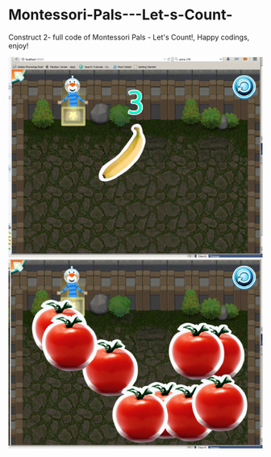 # Montessori-Pals---Let-s-Count-
Construct 2- full code of Montessori Pals - Let's Count!, Happy codings, enjoy!

![alt text](screenshots/Capture.PNG "Description goes here")
![alt text](screenshots/Capture2.PNG "Description goes here")

